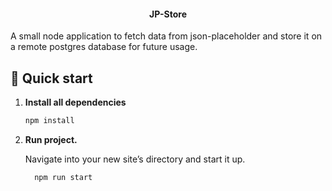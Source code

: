 <h4 align="center">
  JP-Store
</h4>

A small node application to fetch data from json-placeholder and store it on a remote postgres database for future usage.

## 🚀 Quick start

1.  **Install all dependencies**

    ```sh
    npm install
    ```

2.  **Run project.**

    Navigate into your new site’s directory and start it up.

    ```sh
      npm run start
    ```
